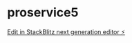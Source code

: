 # proservice5

[Edit in StackBlitz next generation editor ⚡️](https://stackblitz.com/~/github.com/Syedabidrazazaidi/proservice5)